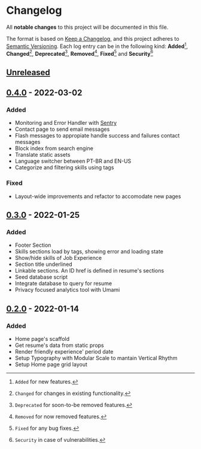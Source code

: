 # Changelog

All **notable changes** to this project will be documented in this file.

The format is based on [Keep a Changelog](https://keepachangelog.com/en/1.0.0/), and this project adheres to [Semantic Versioning](https://semver.org/spec/v2.0.0.html).
Each log entry can be in the following kind: **Added**[^1], **Changed**[^2], **Deprecated**[^3], **Removed**[^4], **Fixed**[^5] and **Security**[^6]

## [Unreleased]

## [0.4.0] - 2022-03-02

### Added

- Monitoring and Error Handler with [Sentry](https://sentry.io)
- Contact page to send email messages
- Flash messages to appropiate handle success and failures contact messages
- Block index from search engine
- Translate static assets
- Language switcher between PT-BR and EN-US
- Categorize and filtering skills using tags

### Fixed

- Layout-wide improvements and refactor to accomodate new pages

## [0.3.0] - 2022-01-25

### Added

- Footer Section
- Skills sections load by tags, showing error and loading state
- Show/hide skills of Job Experience
- Section title underlined
- Linkable sections. An ID href is defined in resume's sections
- Seed database script
- Integrate database to query for resume
- Privacy focused analytics tool with Umami

## [0.2.0] - 2022-01-14

### Added

- Home page's scaffold
- Get resume's data from static props
- Render friendly experience' period date
- Setup Typography with Modular Scale to mantain Vertical Rhythm
- Setup Home page grid layout

[unreleased]: https://github.com/pherval/peter.dev.br/compare/resume@v0.4.0...resume@HEAD
[0.4.0]: https://github.com/pherval/peter.dev.br/compare/resume@v0.3.0...resume@v0.4.0
[0.3.0]: https://github.com/pherval/peter.dev.br/compare/resume@v0.2.0...resume@v0.3.0
[0.2.0]: https://github.com/pherval/peter.dev.br/compare/resume@v0.1.0...resume@v0.2.0
[0.1.0]: https://github.com/pherval/peter.dev.br/releases/tag/v0.1.0

[^1]: `Added` for new features.
[^2]: `Changed` for changes in existing functionality.
[^3]: `Deprecated` for soon-to-be removed features.
[^4]: `Removed` for now removed features.
[^5]: `Fixed` for any bug fixes.
[^6]: `Security` in case of vulnerabilities.
